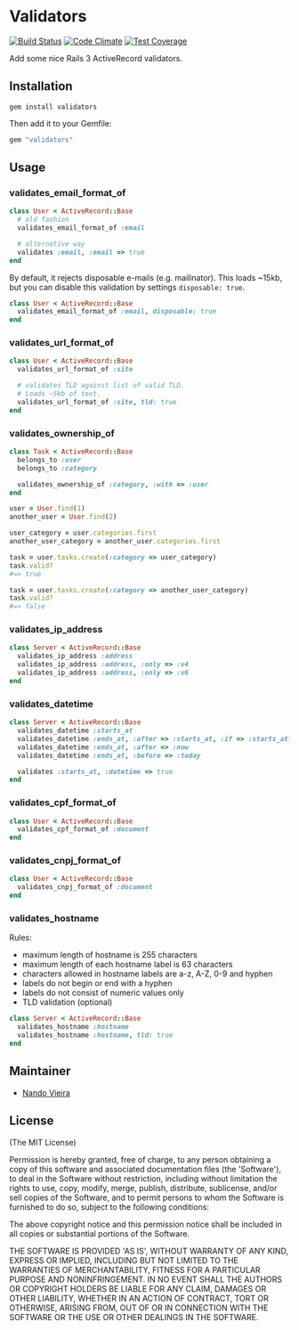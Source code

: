 # Validators

[![Build Status](https://travis-ci.org/fnando/validators.svg)](https://travis-ci.org/fnando/validators)
[![Code Climate](https://codeclimate.com/github/fnando/validators/badges/gpa.svg)](https://codeclimate.com/github/fnando/validators)
[![Test Coverage](https://codeclimate.com/github/fnando/validators/badges/coverage.svg)](https://codeclimate.com/github/fnando/validators)

Add some nice Rails 3 ActiveRecord validators.

## Installation

```
gem install validators
```

Then add it to your Gemfile:

```ruby
gem "validators"
```

## Usage

### validates_email_format_of

```ruby
class User < ActiveRecord::Base
  # old fashion
  validates_email_format_of :email

  # alternative way
  validates :email, :email => true
end
```

By default, it rejects disposable e-mails (e.g. mailinator). This loads ~15kb, but you can disable this validation by settings `disposable: true`.

```ruby
class User < ActiveRecord::Base
  validates_email_format_of :email, disposable: true
end
```

### validates_url_format_of

```ruby
class User < ActiveRecord::Base
  validates_url_format_of :site

  # validates TLD against list of valid TLD.
  # Loads ~5kb of text.
  validates_url_format_of :site, tld: true
end
```

### validates_ownership_of

```ruby
class Task < ActiveRecord::Base
  belongs_to :user
  belongs_to :category

  validates_ownership_of :category, :with => :user
end

user = User.find(1)
another_user = User.find(2)

user_category = user.categories.first
another_user_category = another_user.categories.first

task = user.tasks.create(:category => user_category)
task.valid?
#=> true

task = user.tasks.create(:category => another_user_category)
task.valid?
#=> false
```

### validates_ip_address

```ruby
class Server < ActiveRecord::Base
  validates_ip_address :address
  validates_ip_address :address, :only => :v4
  validates_ip_address :address, :only => :v6
end
```

### validates_datetime

```ruby
class Server < ActiveRecord::Base
  validates_datetime :starts_at
  validates_datetime :ends_at, :after => :starts_at, :if => :starts_at?
  validates_datetime :ends_at, :after => :now
  validates_datetime :ends_at, :before => :today

  validates :starts_at, :datetime => true
end
```

### validates_cpf_format_of

```ruby
class User < ActiveRecord::Base
  validates_cpf_format_of :document
end
```

### validates_cnpj_format_of

```ruby
class User < ActiveRecord::Base
  validates_cnpj_format_of :document
end
```

### validates_hostname

Rules:

- maximum length of hostname is 255 characters
- maximum length of each hostname label is 63 characters
- characters allowed in hostname labels are a-z, A-Z, 0-9 and hyphen
- labels do not begin or end with a hyphen
- labels do not consist of numeric values only
- TLD validation (optional)


```ruby
class Server < ActiveRecord::Base
  validates_hostname :hostname
  validates_hostname :hostname, tld: true
end
```

## Maintainer

* [Nando Vieira](http://simplesideias.com.br)

## License

(The MIT License)

Permission is hereby granted, free of charge, to any person obtaining
a copy of this software and associated documentation files (the
'Software'), to deal in the Software without restriction, including
without limitation the rights to use, copy, modify, merge, publish,
distribute, sublicense, and/or sell copies of the Software, and to
permit persons to whom the Software is furnished to do so, subject to
the following conditions:

The above copyright notice and this permission notice shall be
included in all copies or substantial portions of the Software.

THE SOFTWARE IS PROVIDED 'AS IS', WITHOUT WARRANTY OF ANY KIND,
EXPRESS OR IMPLIED, INCLUDING BUT NOT LIMITED TO THE WARRANTIES OF
MERCHANTABILITY, FITNESS FOR A PARTICULAR PURPOSE AND NONINFRINGEMENT.
IN NO EVENT SHALL THE AUTHORS OR COPYRIGHT HOLDERS BE LIABLE FOR ANY
CLAIM, DAMAGES OR OTHER LIABILITY, WHETHER IN AN ACTION OF CONTRACT,
TORT OR OTHERWISE, ARISING FROM, OUT OF OR IN CONNECTION WITH THE
SOFTWARE OR THE USE OR OTHER DEALINGS IN THE SOFTWARE.
